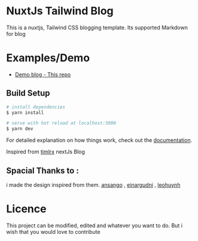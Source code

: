 # NuxtJs Tailwind Blog

This is a nuxtjs, Tailwind CSS blogging template. Its supported Markdown for blog
<!-- ![Drag Racing](thumbnail.png) -->

# Examples/Demo

- [Demo blog - This repo](https://nuxt-tailwind-blog.netlify.app)

## Build Setup

```bash
# install dependencies
$ yarn install

# serve with hot reload at localhost:3000
$ yarn dev

```

For detailed explanation on how things work, check out the [documentation](https://nuxtjs.org).


Inspired from [timlrx](https://github.com/timlrx/tailwind-nextjs-starter-blog) nextJs Blog
## Spacial Thanks to :

i made the design inspired from them.
[ansango](https://github.com/ansango/resume) , [einargudni](https://www.einargudni.com/projects) , [leohuynh](https://www.leohuynh.dev)

# Licence

This project can be modified, edited and whatever you want to do. But i wish that you would love to contribute
